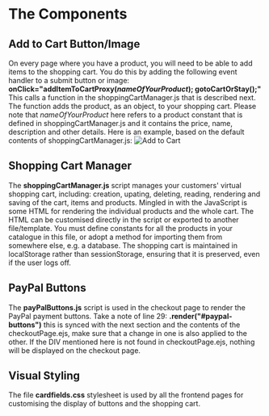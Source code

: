 # The Components
## Add to Cart Button/Image
On every page where you have a product, you will need to be able to add items to the shopping cart.  You do this by adding the following event handler to a submit button or image: **onClick="addItemToCartProxy(_nameOfYourProduct_); gotoCartOrStay();"**  This calls a function in the shoppingCartManager.js that is described next.  The function adds the product, as an object, to your shopping cart.  Please note that _nameOfYourProduct_ here refers to a product constant that is defined in shoppingCartManager.js and it contains the price, name, description and other details.  Here is an example, based on the default contents of shoppingCartManager.js: <img onClick="addItemToCartProxy(almondFlakes350g); gotoCartOrStay();" src="/payPalAddToCartButton.gif" alt="Add to Cart">
## Shopping Cart Manager
The **shoppingCartManager.js** script manages your customers' virtual shopping cart, including: creation, upating, deleting, reading, rendering and saving of the cart, items and products.  Mingled in with the JavaScript is some HTML for rendering the individual products and the whole cart.  The HTML can be customised directly in the script or exported to another file/template. You must define constants for all the products in your catalogue in this file, or adopt a method for importing them from somewhere else, e.g. a database.  The shopping cart is maintained in localStorage rather than sessionStorage, ensuring that it is preserved, even if the user logs off.
## PayPal Buttons
The **payPalButtons.js** script is used in the checkout page to render the PayPal payment buttons.  Take a note of line 29: **.render("#paypal-buttons")** this is synced with the next section and the contents of the checkoutPage.ejs, make sure that a change in one is also applied to the other. If the DIV mentioned here is not found in checkoutPage.ejs, nothing will be displayed on the checkout page.
## Visual Styling
The file **cardfields.css** stylesheet is used by all the frontend pages for customising the display of buttons and the shopping cart.
